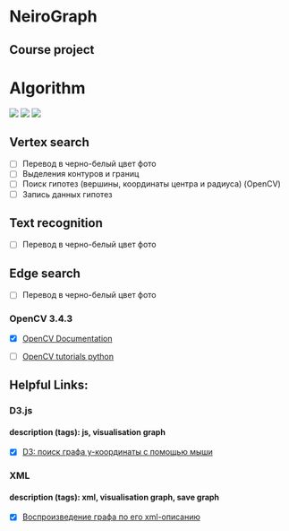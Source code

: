 # NeiroGraph
## Course project

# Algorithm
<image src='alg1.png'>
<image src='alg2.png'>
<image src='alg3.png'>

## Vertex search
- [ ] Перевод в черно-белый цвет фото
- [ ] Выделения контуров и границ
- [ ] Поиск гипотез (вершины, координаты центра и радиуса) (OpenCV)
- [ ] Запись данных гипотез

## Text recognition
- [ ] Перевод в черно-белый цвет фото

## Edge search
- [ ] Перевод в черно-белый цвет фото

### OpenCV 3.4.3
- [x]  [OpenCV Documentation](https://docs.opencv.org/3.4.3/pages.html)
- [ ]  [OpenCV tutorials python](https://pythonprogramming.net/search/?q=opencv)


## Helpful Links:

### D3.js
#### description (tags): js, visualisation graph
- [x] [D3: поиск графа y-координаты с помощью мыши](http://qaru.site/questions/531586/d3-finding-graph-y-coordinate-with-mouseover)

### XML
#### description (tags): xml, visualisation graph, save graph
- [x] [Воспроизведение графа по его xml-описанию](http://www.100byte.ru/stdntswrks/gx/gx.html#p3_3)
